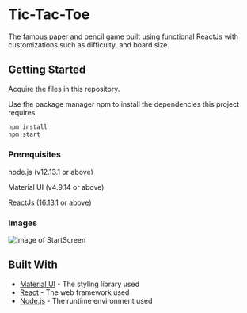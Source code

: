 # Tic-Tac-Toe

The famous paper and pencil game built using functional ReactJs with customizations such as difficulty, and board size.

## Getting Started
Acquire the files in this repository.

Use the package manager npm to install the dependencies this project requires.
```bash
npm install
npm start
```
### Prerequisites

node.js (v12.13.1 or above)

Material UI (v4.9.14 or above)

ReactJs (16.13.1 or above)

### Images
![Image of StartScreen](/images/docs/images/StartScreen.png)

## Built With

* [Material UI](https://material-ui.com/) - The styling library used
* [React](https://reactjs.org/) - The web framework used
* [Node.js](https://nodejs.org/en/) - The runtime environment used
